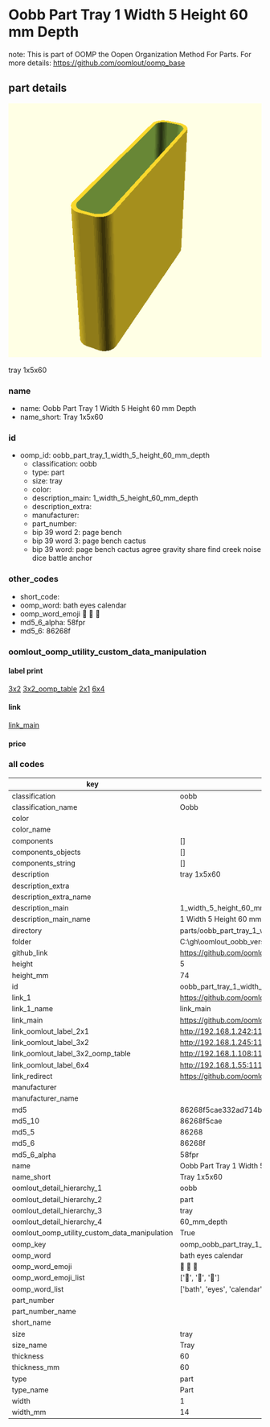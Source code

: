 # Oobb Part Tray 1 Width 5 Height 60 mm Depth  

note: This is part of OOMP the Oopen Organization Method For Parts. For more details: https://github.com/oomlout/oomp_base

##  part details
  

[![](3dpr.png)](3dpr.png)

tray 1x5x60



### name
* name: Oobb Part Tray 1 Width 5 Height 60 mm Depth
* name_short: Tray 1x5x60 
### id
* oomp_id: oobb_part_tray_1_width_5_height_60_mm_depth
  * classification: oobb
  * type: part
  * size: tray
  * color: 
  * description_main: 1_width_5_height_60_mm_depth
  * description_extra: 
  * manufacturer: 
  * part_number: 
  * bip 39 word 2: page bench
  * bip 39 word 3: page bench cactus
  * bip 39 word: page bench cactus agree gravity share find creek noise dice battle anchor

### other_codes
* short_code: 
* oomp_word: bath eyes calendar
* oomp_word_emoji :bath: :eyes: :calendar:
* md5_6_alpha: 58fpr
* md5_6: 86268f






### oomlout_oomp_utility_custom_data_manipulation
#### label print
[3x2](http://192.168.1.245:1112/?label=oomp%2058fpr)
[3x2_oomp_table](http://192.168.1.108:1112/?label=oomp%2058fpr)
[2x1](http://192.168.1.242:1112/?label=oomp%2058fpr)
[6x4](http://192.168.1.55:1112/?label=oomp%2058fpr)    

#### link

[link_main](https://github.com/oomlout/oomlout_oobb_version_4_generated_parts/tree/main/navigation_oomp/oobb/part/tray/1_width_5_height_60_mm_depth/part)                              

#### price







### all codes 
| key | value |  
| --- | --- |  
| classification | oobb |  
| classification_name | Oobb |  
| color |  |  
| color_name |  |  
| components | [] |  
| components_objects | [] |  
| components_string | [] |  
| description | tray 1x5x60 |  
| description_extra |  |  
| description_extra_name |  |  
| description_main | 1_width_5_height_60_mm_depth |  
| description_main_name | 1 Width 5 Height 60 mm Depth |  
| directory | parts/oobb_part_tray_1_width_5_height_60_mm_depth |  
| folder | C:\gh\oomlout_oobb_version_4_generated_parts\parts\oobb_part_tray_1_width_5_height_60_mm_depth |  
| github_link | https://github.com/oomlout/oomlout_oomp_part_src/tree/main/parts/oobb_part_tray_1_width_5_height_60_mm_depth |  
| height | 5 |  
| height_mm | 74 |  
| id | oobb_part_tray_1_width_5_height_60_mm_depth |  
| link_1 | https://github.com/oomlout/oomlout_oobb_version_4_generated_parts/tree/main/navigation_oomp/oobb/part/tray/1_width_5_height_60_mm_depth/part |  
| link_1_name | link_main |  
| link_main | https://github.com/oomlout/oomlout_oobb_version_4_generated_parts/tree/main/navigation_oomp/oobb/part/tray/1_width_5_height_60_mm_depth/part |  
| link_oomlout_label_2x1 | http://192.168.1.242:1112/?label=oomp%2058fpr |  
| link_oomlout_label_3x2 | http://192.168.1.245:1112/?label=oomp%2058fpr |  
| link_oomlout_label_3x2_oomp_table | http://192.168.1.108:1112/?label=oomp%2058fpr |  
| link_oomlout_label_6x4 | http://192.168.1.55:1112/?label=oomp%2058fpr |  
| link_redirect | https://github.com/oomlout/oomlout_oobb_version_4_generated_parts/tree/main/parts/oobb_tray_01_05_60 |  
| manufacturer |  |  
| manufacturer_name |  |  
| md5 | 86268f5cae332ad714b30050400544f7 |  
| md5_10 | 86268f5cae |  
| md5_5 | 86268 |  
| md5_6 | 86268f |  
| md5_6_alpha | 58fpr |  
| name | Oobb Part Tray 1 Width 5 Height 60 mm Depth |  
| name_short | Tray 1x5x60  |  
| oomlout_detail_hierarchy_1 | oobb |  
| oomlout_detail_hierarchy_2 | part |  
| oomlout_detail_hierarchy_3 | tray |  
| oomlout_detail_hierarchy_4 | 60_mm_depth |  
| oomlout_oomp_utility_custom_data_manipulation | True |  
| oomp_key | oomp_oobb_part_tray_1_width_5_height_60_mm_depth |  
| oomp_word | bath eyes calendar |  
| oomp_word_emoji | :bath: :eyes: :calendar: |  
| oomp_word_emoji_list | [':bath:', ':eyes:', ':calendar:'] |  
| oomp_word_list | ['bath', 'eyes', 'calendar'] |  
| part_number |  |  
| part_number_name |  |  
| short_name |  |  
| size | tray |  
| size_name | Tray |  
| thickness | 60 |  
| thickness_mm | 60 |  
| type | part |  
| type_name | Part |  
| width | 1 |  
| width_mm | 14 |  

